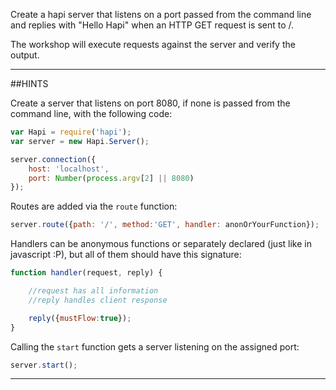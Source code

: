 Create a hapi server that listens on a port passed from the command line and replies with
"Hello Hapi" when an HTTP GET request is sent to /.

The workshop will execute requests against the server and verify the output.

-----------------------------------------------------------------
##HINTS

Create a server that listens on port 8080, if none is passed from the
command line,  with the following code:

```js
var Hapi = require('hapi');
var server = new Hapi.Server();

server.connection({
    host: 'localhost',
    port: Number(process.argv[2] || 8080)
});
```

Routes are added via the `route` function:

```js
server.route({path: '/', method:'GET', handler: anonOrYourFunction});
```

Handlers can be anonymous functions or separately declared (just like in javascript :P), but all of them should have this signature:

```js
function handler(request, reply) {

	//request has all information
	//reply handles client response

	reply({mustFlow:true});
}
```

Calling the `start` function gets a server listening on the assigned port:

```js
server.start();
```
-----------------------------------------------------------------
